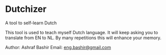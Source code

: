 # Dutchizer
A tool to self-learn Dutch

This tool is used to teach myself Dutch language.
It will keep asking you to translate from EN to NL.
By many repetitions this will enhance your memory.

Author: Ashraf Bashir
Email: eng.bashir@gmail.com
